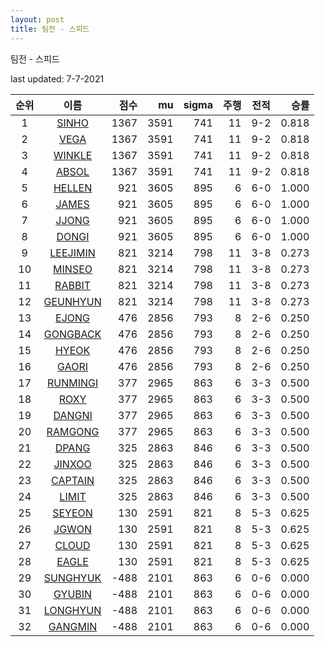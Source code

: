 ```yaml
---
layout: post
title: 팀전 - 스피드
---
```



팀전 - 스피드


last updated: 7-7-2021

| 순위 | 이름 | 점수 | mu | sigma | 주행 | 전적 | 승률 |
|:---:|:---:|---:|---:|---:|---:|:---:|---:|
| 1 | [SINHO](../SINHO) | 1367 | 3591 | 741 | 11 | 9-2 | 0.818 |
| 2 | [VEGA](../VEGA) | 1367 | 3591 | 741 | 11 | 9-2 | 0.818 |
| 3 | [WINKLE](../WINKLE) | 1367 | 3591 | 741 | 11 | 9-2 | 0.818 |
| 4 | [ABSOL](../ABSOL) | 1367 | 3591 | 741 | 11 | 9-2 | 0.818 |
| 5 | [HELLEN](../HELLEN) | 921 | 3605 | 895 | 6 | 6-0 | 1.000 |
| 6 | [JAMES](../JAMES) | 921 | 3605 | 895 | 6 | 6-0 | 1.000 |
| 7 | [JJONG](../JJONG) | 921 | 3605 | 895 | 6 | 6-0 | 1.000 |
| 8 | [DONGI](../DONGI) | 921 | 3605 | 895 | 6 | 6-0 | 1.000 |
| 9 | [LEEJIMIN](../LEEJIMIN) | 821 | 3214 | 798 | 11 | 3-8 | 0.273 |
| 10 | [MINSEO](../MINSEO) | 821 | 3214 | 798 | 11 | 3-8 | 0.273 |
| 11 | [RABBIT](../RABBIT) | 821 | 3214 | 798 | 11 | 3-8 | 0.273 |
| 12 | [GEUNHYUN](../GEUNHYUN) | 821 | 3214 | 798 | 11 | 3-8 | 0.273 |
| 13 | [EJONG](../EJONG) | 476 | 2856 | 793 | 8 | 2-6 | 0.250 |
| 14 | [GONGBACK](../GONGBACK) | 476 | 2856 | 793 | 8 | 2-6 | 0.250 |
| 15 | [HYEOK](../HYEOK) | 476 | 2856 | 793 | 8 | 2-6 | 0.250 |
| 16 | [GAORI](../GAORI) | 476 | 2856 | 793 | 8 | 2-6 | 0.250 |
| 17 | [RUNMINGI](../RUNMINGI) | 377 | 2965 | 863 | 6 | 3-3 | 0.500 |
| 18 | [ROXY](../ROXY) | 377 | 2965 | 863 | 6 | 3-3 | 0.500 |
| 19 | [DANGNI](../DANGNI) | 377 | 2965 | 863 | 6 | 3-3 | 0.500 |
| 20 | [RAMGONG](../RAMGONG) | 377 | 2965 | 863 | 6 | 3-3 | 0.500 |
| 21 | [DPANG](../DPANG) | 325 | 2863 | 846 | 6 | 3-3 | 0.500 |
| 22 | [JINXOO](../JINXOO) | 325 | 2863 | 846 | 6 | 3-3 | 0.500 |
| 23 | [CAPTAIN](../CAPTAIN) | 325 | 2863 | 846 | 6 | 3-3 | 0.500 |
| 24 | [LIMIT](../LIMIT) | 325 | 2863 | 846 | 6 | 3-3 | 0.500 |
| 25 | [SEYEON](../SEYEON) | 130 | 2591 | 821 | 8 | 5-3 | 0.625 |
| 26 | [JGWON](../JGWON) | 130 | 2591 | 821 | 8 | 5-3 | 0.625 |
| 27 | [CLOUD](../CLOUD) | 130 | 2591 | 821 | 8 | 5-3 | 0.625 |
| 28 | [EAGLE](../EAGLE) | 130 | 2591 | 821 | 8 | 5-3 | 0.625 |
| 29 | [SUNGHYUK](../SUNGHYUK) | -488 | 2101 | 863 | 6 | 0-6 | 0.000 |
| 30 | [GYUBIN](../GYUBIN) | -488 | 2101 | 863 | 6 | 0-6 | 0.000 |
| 31 | [LONGHYUN](../LONGHYUN) | -488 | 2101 | 863 | 6 | 0-6 | 0.000 |
| 32 | [GANGMIN](../GANGMIN) | -488 | 2101 | 863 | 6 | 0-6 | 0.000 |
